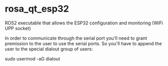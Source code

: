 # rosa_qt_esp32
ROS2 executable that allows the ESP32 configuration and monitoring (WiFi UPP socket)

In order to communicate through the serial port you'll need to grant premission to the user to use the serial ports. So you'll have to append the user to the special dialout group of users:

sudo usermod -aG dialout <username>   

  


